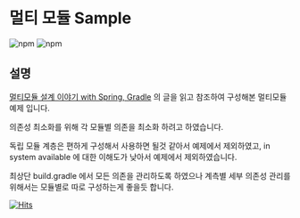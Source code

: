 # 멀티 모듈 Sample

<img alt="npm" src="https://img.shields.io/badge/spring boot-2.7.7-brightgreen">
<img alt="npm" src="https://img.shields.io/badge/Gradle-6.8-brightgreen">

## 설명

[멀티모듈 설계 이야기 with Spring, Gradle](https://techblog.woowahan.com/2637/) 의 글을 읽고 참조하여 구성해본 멀티모듈 예제
입니다.

의존성 최소화를 위해 각 모듈별 의존을 최소화 하려고 하였습니다.

독립 모듈 계층은 편하게 구성해서 사용하면 될것 같아서 예제에서 제외하였고, in system available 에 대한 이해도가 낮아서 예제에서 제외하였습니다.

최상단 build.gradle 에서 모든 의존을 관리하도록 하였으나 계측별 세부 의존성 관리를 위해서는 모듈별로 따로 구성하는게 좋을듯 합니다.

[![Hits](https://hits.seeyoufarm.com/api/count/incr/badge.svg?url=https%3A%2F%2Fgithub.com%2Fjimbaemon%2Fmultimodule-spring-gradle&count_bg=%235B59E7&title_bg=%23555555&icon=&icon_color=%23E7E7E7&title=hits&edge_flat=false)](https://hits.seeyoufarm.com)
